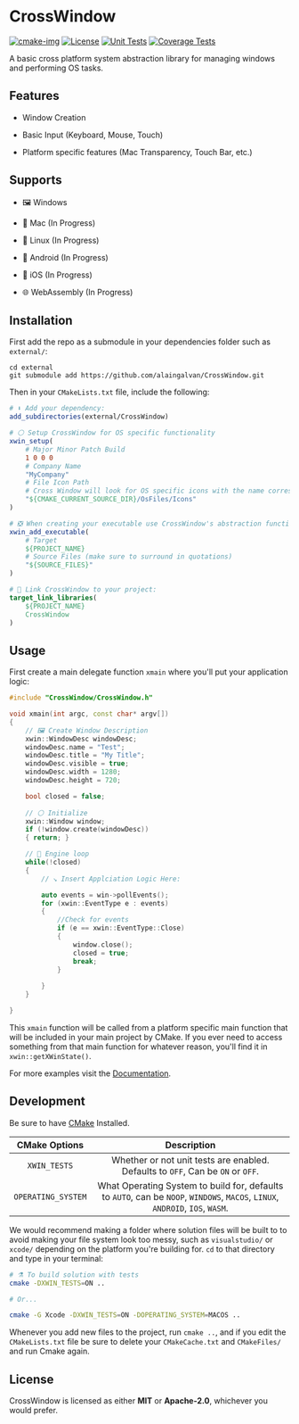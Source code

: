 # CrossWindow

[![cmake-img]][cmake-url]
[![License][license-img]][license-url]
[![Unit Tests][travis-img]][travis-url]
[![Coverage Tests][codecov-img]][codecov-url]

A basic cross platform system abstraction library for managing windows and performing OS tasks. 

## Features

- Window Creation

- Basic Input (Keyboard, Mouse, Touch)

- Platform specific features (Mac Transparency, Touch Bar, etc.)

## Supports

- 🖼️ Windows

- 🍎 Mac (In Progress)

- 🐧 Linux (In Progress)

- 🤖 Android (In Progress)

- 📱 iOS (In Progress)

- 🌐 WebAssembly (In Progress)

## Installation

First add the repo as a submodule in your dependencies folder such as `external/`:

```
cd external
git submodule add https://github.com/alaingalvan/CrossWindow.git
```

Then in your `CMakeLists.txt` file, include the following:

```cmake
# ⬇ Add your dependency:
add_subdirectories(external/CrossWindow)

# ⚪ Setup CrossWindow for OS specific functionality
xwin_setup(
    # Major Minor Patch Build
    1 0 0 0
    # Company Name
    "MyCompany"     
    # File Icon Path
    # Cross Window will look for OS specific icons with the name corresponding to the icon size.
    "${CMAKE_CURRENT_SOURCE_DIR}/OsFiles/Icons"
)

# ❎ When creating your executable use CrossWindow's abstraction function:
xwin_add_executable(
    # Target
    ${PROJECT_NAME}
    # Source Files (make sure to surround in quotations)
    "${SOURCE_FILES}"
)

# 🔗 Link CrossWindow to your project:
target_link_libraries(
    ${PROJECT_NAME}
    CrossWindow
)
```

## Usage

First create a main delegate function `xmain` where you'll put your application logic:

```cpp
#include "CrossWindow/CrossWindow.h"

void xmain(int argc, const char* argv[])
{
    // 🖼️ Create Window Description
    xwin::WindowDesc windowDesc;
    windowDesc.name = "Test";
    windowDesc.title = "My Title";
    windowDesc.visible = true;
    windowDesc.width = 1280;
    windowDesc.height = 720;

    bool closed = false;
    
    // ⚪ Initialize
    xwin::Window window;
    if (!window.create(windowDesc))
    { return; }

    // 🏁 Engine loop
    while(!closed)
    {
        // ↘️ Insert Applciation Logic Here:

        auto events = win->pollEvents();
        for (xwin::EventType e : events)
        {
            //Check for events
            if (e == xwin::EventType::Close)
            {
                window.close();
                closed = true;
                break;
            }
        
        }
    }

}
```

This `xmain` function will be called from a platform specific main function that will be included in your main project by CMake. If you ever need to access something from that main function for whatever reason, you'll find it in `xwin::getXWinState()`.

For more examples visit the [Documentation](/docs).

## Development

Be sure to have [CMake](https://cmake.org) Installed.

| CMake Options | Description |
|:-------------:|:-----------:|
| `XWIN_TESTS` | Whether or not unit tests are enabled. Defaults to `OFF`, Can be `ON` or `OFF`. |
| `OPERATING_SYSTEM` | What Operating System to build for, defaults to `AUTO`, can be `NOOP`, `WINDOWS`, `MACOS`, `LINUX`, `ANDROID`, `IOS`, `WASM`. |

We would recommend making a folder where solution files will be built to to avoid making your file system look too messy, such as `visualstudio/` or `xcode/` depending on the platform you're building for. `cd` to that directory and type in your terminal:

```bash
# ⚗️ To build solution with tests
cmake -DXWIN_TESTS=ON ..

# Or...

cmake -G Xcode -DXWIN_TESTS=ON -DOPERATING_SYSTEM=MACOS ..
```

Whenever you add new files to the project, run `cmake ..`, and if you edit the `CMakeLists.txt` file be sure to delete your `CMakeCache.txt` and `CMakeFiles/` and run Cmake again.

## License

CrossWindow is licensed as either **MIT** or **Apache-2.0**, whichever you would prefer.

[cmake-img]: https://img.shields.io/badge/cmake-3.9-1f9948.svg?style=flat-square
[cmake-url]: https://cmake.org/
[license-img]: https://img.shields.io/:license-mit-blue.svg?style=flat-square
[license-url]: https://opensource.org/licenses/MIT
[travis-img]: https://img.shields.io/travis/alaingalvan/crosswindow.svg?style=flat-square
[travis-url]: https://travis-ci.org/alaingalvan/crosswindow
[codecov-img]:https://img.shields.io/codecov/c/github/alaingalvan/crosswindow.svg?style=flat-square
[codecov-url]: https://codecov.io/gh/alaingalvan/crosswindow